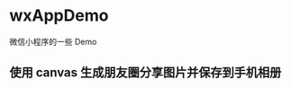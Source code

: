 # wxAppDemo
微信小程序的一些 Demo

## 使用 canvas 生成朋友圈分享图片并保存到手机相册
[](http://ohl540wt2.bkt.clouddn.com/canvas.gif)